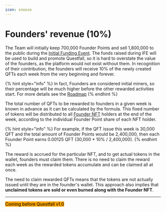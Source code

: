 ```yaml
---
icon: snooze
---
```


# Founders' revenue (10%)

The Team will initially keep 700,000 Founder Points and sell 1,800,000 to the public during the [Initial Funding Event](../assets/founder-nfts.md). The funds raised during IFE will be used to build and promote Questfall, so it is hard to overstate the value of the founders, as the platform would not exist without them. In recognition of their contribution, the founders will receive 10% of the newly created QFTs each week from the very beginning and forever.

{% hint style="info" %}
In fact, Founders are considered initial miners, so their percentage will be much higher before the other rewarded activities start. For more details see the [Roadmap](../roadmap/roadmap2025.md)
{% endhint %}

The total number of QFTs to be rewarded to founders in a given week is known in advance as it can be calculated by the formula. This fixed number of tokens will be distributed to all [Founder NFT](../assets/founder-nfts.md) holders at the end of the week, according to the individual Founder Point share of each NFT holder.

{% hint style="info" %}
For example, if the QFT issue this week is 30,000 QFT and the total amount of Founder Points would be 2,400,000, then each Founder Point earns 0.00125 QFT (30,000 \* 10% / 2,400,000).
{% endhint %}

The reward is accrued for the particular NFT, and to get actual tokens in the wallet, founders must claim them. There is no need to claim the reward each week as the rewarded tokens accumulate and can be claimed all at once.&#x20;

The need to claim rewarded QFTs means that the tokens are not actually issued until they are in the founder's wallet. This approach also implies that **unclaimed tokens are sold or even burned along with the Founder NFT**.

***

<mark style="background-color:orange;">Coming before Questfall v1.0</mark>&#x20;
